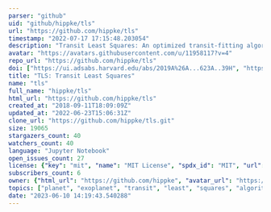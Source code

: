 ```yaml
---
parser: "github"
uid: "github/hippke/tls"
url: "https://github.com/hippke/tls"
timestamp: "2022-07-17 17:15:48.203054"
description: "Transit Least Squares: An optimized transit-fitting algorithm to search for periodic transits of small planets"
avatar: "https://avatars.githubusercontent.com/u/11958117?v=4"
repo_url: "https://github.com/hippke/tls"
doi: ["https://ui.adsabs.harvard.edu/abs/2019A%26A...623A..39H", "https://ui.adsabs.harvard.edu/abs/2019ascl.soft10007H/abstract"]
title: "TLS: Transit Least Squares"
name: "tls"
full_name: "hippke/tls"
html_url: "https://github.com/hippke/tls"
created_at: "2018-09-11T18:09:09Z"
updated_at: "2022-06-23T15:06:31Z"
clone_url: "https://github.com/hippke/tls.git"
size: 19065
stargazers_count: 40
watchers_count: 40
language: "Jupyter Notebook"
open_issues_count: 27
license: {"key": "mit", "name": "MIT License", "spdx_id": "MIT", "url": "https://api.github.com/licenses/mit", "node_id": "MDc6TGljZW5zZTEz"}
subscribers_count: 6
owner: {"html_url": "https://github.com/hippke", "avatar_url": "https://avatars.githubusercontent.com/u/11958117?v=4", "login": "hippke", "type": "User"}
topics: ["planet", "exoplanet", "transit", "least", "squares", "algorithm", "tls", "periodic", "python", "exoplanets"]
date: "2023-06-10 14:19:43.540288"
---
```

